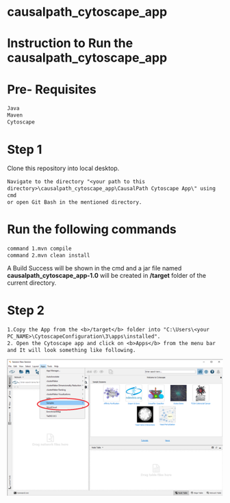 # causalpath_cytoscape_app

# Instruction to Run the causalpath_cytoscape_app
# Pre- Requisites
```
Java
Maven
Cytoscape
```
# Step 1 
Clone this repository into local desktop.
```
Navigate to the directory "<your path to this directory>\causalpath_cytoscape_app\CausalPath Cytoscape App\" using cmd 
or open Git Bash in the mentioned directory.
```
# Run the following commands
```
command 1.mvn compile
command 2.mvn clean install
```
A Build Success will be shown in the cmd and a jar file named <b>causalpath_cytoscape_app-1.0</b> will be created in <b>/target</b> folder of the current directory.
# Step 2
```
1.Copy the App from the <b>/target</b> folder into "C:\Users\<your PC_NAME>\CytoscapeConfiguration\3\apps\installed".
2. Open the Cytoscape app and click on <b>Apps</b> from the menu bar and It will look something like following. 
```
<img src = "Images/Guide_screenshot_1.png">

